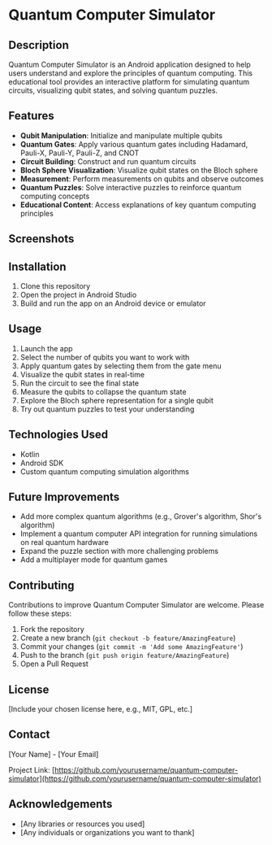 # Quantum Computer Simulator

## Description
Quantum Computer Simulator is an Android application designed to help users understand and explore the principles of quantum computing. This educational tool provides an interactive platform for simulating quantum circuits, visualizing qubit states, and solving quantum puzzles.

## Features
- **Qubit Manipulation**: Initialize and manipulate multiple qubits
- **Quantum Gates**: Apply various quantum gates including Hadamard, Pauli-X, Pauli-Y, Pauli-Z, and CNOT
- **Circuit Building**: Construct and run quantum circuits
- **Bloch Sphere Visualization**: Visualize qubit states on the Bloch sphere
- **Measurement**: Perform measurements on qubits and observe outcomes
- **Quantum Puzzles**: Solve interactive puzzles to reinforce quantum computing concepts
- **Educational Content**: Access explanations of key quantum computing principles

## Screenshots





## Installation
1. Clone this repository
2. Open the project in Android Studio
3. Build and run the app on an Android device or emulator

## Usage
1. Launch the app
2. Select the number of qubits you want to work with
3. Apply quantum gates by selecting them from the gate menu
4. Visualize the qubit states in real-time
5. Run the circuit to see the final state
6. Measure the qubits to collapse the quantum state
7. Explore the Bloch sphere representation for a single qubit
8. Try out quantum puzzles to test your understanding

## Technologies Used
- Kotlin
- Android SDK
- Custom quantum computing simulation algorithms

## Future Improvements
- Add more complex quantum algorithms (e.g., Grover's algorithm, Shor's algorithm)
- Implement a quantum computer API integration for running simulations on real quantum hardware
- Expand the puzzle section with more challenging problems
- Add a multiplayer mode for quantum games

## Contributing
Contributions to improve Quantum Computer Simulator are welcome. Please follow these steps:
1. Fork the repository
2. Create a new branch (`git checkout -b feature/AmazingFeature`)
3. Commit your changes (`git commit -m 'Add some AmazingFeature'`)
4. Push to the branch (`git push origin feature/AmazingFeature`)
5. Open a Pull Request

## License
[Include your chosen license here, e.g., MIT, GPL, etc.]

## Contact
[Your Name] - [Your Email]

Project Link: [https://github.com/yourusername/quantum-computer-simulator](https://github.com/yourusername/quantum-computer-simulator)

## Acknowledgements
- [Any libraries or resources you used]
- [Any individuals or organizations you want to thank]
